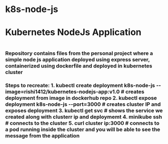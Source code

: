 # k8s-node-js
<h1> Kubernetes NodeJs Application <h1>
<h3> Repository contains files from the personal project where a simple node js application deployed using express server, containerized using dockerfile and deployed in kubernetes cluster <h3>

<p>
Steps to recreate:
1. kubectl create deployment k8s-node-js --image=rishi1412/kubernetes-nodejs-app:v1.0
# creates deployment from image in dockerhub repo
2. kubectl expose deployment k8s-node-js --port=3000
# creates cluster IP and exposes deployment
3. kubectl get svc
# shows the service we created along with clusterr ip and deploymemt
4. minikube ssh
# connects to the cluster
5. curl cluster ip:3000
# connects to a pod running inside the cluster and you will be able to see the message from the application
<p>